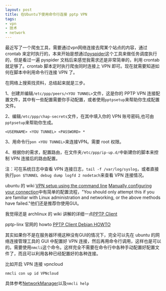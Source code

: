 ```yaml
---
layout: post
title: 在Ubuntu下使用命令行连接 pptp VPN
tags:
- vpn
- 技术
- network
---
```


最近写了一个爬虫工具，需要通过vpn网络连接去爬某个站点的内容，通过 crontab 来定时执行的，本来开始是想通过[pyspider](https://github.com/binux/pyspider)这个工具来做任务调度执行的，但是看过一遍 pyspider 文档后来感觉我需求还是非常简单的，利用 crontab 就足够了。crontab 脚本定时执行爬虫同时连接上 VPN 即可。现在就需要知道如何在脚本中利用命令行连接 VPN 了。

在网络上搜索找资料，总结起来就是三步。

1、创建并编辑`/etc/ppp/peers/<YOU TUNNEL>`文件，这是你的 PPTP VPN 连接配置文件，其中有一些配置需要你手动配置，或者使用`pptpsetup`来帮助你生成配置文件。

2、编辑`/etc/ppp/chap-secrets`文件，在其中填入你的 VPN 账号密码,也可由`pptpsetup`来帮助你生成。

	<USERNAME> <YOU TUNNEL> <PASSWORD> *
	
3、用命令行`pon <YOU TUNNEL>`来连接VPN。需要 root 权限。

4、根据你的需求，配置路由，在文件夹`/etc/ppp/ip-up.d/`中新建你的脚本来控制 VPN 连接后的路由配置。

注：可在系统日志中查看 VPN 连接日志，`tail -f /var/log/syslog`，或者直接执行`pon $TUNNEL debug dump logfd 2 nodetach`来查看 VPN 连接情况。


ubuntu 的 wiki [VPN setup using the command line](https://wiki.ubuntu.com/VPN) [Manually configuring your connection](https://help.ubuntu.com/community/VPNClient)中有简单的配置流程，"You should only attempt this if you are familiar with Linux administration and networking, or the above methods have failed."他们还是推荐你使用GUI。

我觉得还是 archlinux 的 wiki 讲解的详细一点[PPTP Client](https://wiki.archlinux.org/index.php/PPTP_Client)

pptp-linx 官网的 howto [PPTP Client Debian HOWTO](http://pptpclient.sourceforge.net/howto-debian.phtml)

其实如果你不是在服务器环境这种没有GUI的情况下，完全可以先在 ubuntu 的网络连接管理工具的 GUI 中配置好 VPN 连接，然后再用命令行调用，这样也是可以的。需要使用`nmcli`这个命令。这样完全不需要在命令行中各种手动配置好配置文件了，而且可以利用各种已经配置好的各种连接。

比如开启 VPN 连接 vpncloud

`nmcli con up id VPNcloud`

具体参考[NetworkManager](https://help.ubuntu.com/community/NetworkManager)以及`nmcli help`

